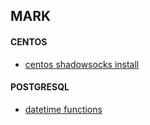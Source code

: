 ## MARK

#### CENTOS
+ [centos shadowsocks install](https://github.com/lozye/lozye.github.io/blob/master/shadowsocks-libev.sh)

#### POSTGRESQL
+ [datetime functions](https://www.postgresql.org/docs/9.3/functions-datetime.html)
